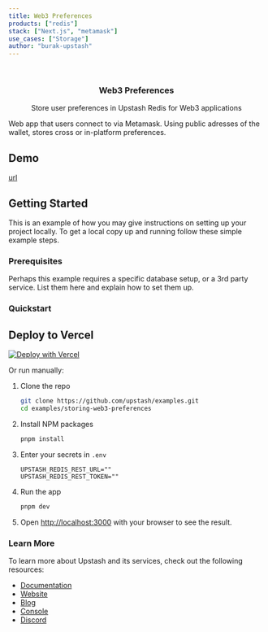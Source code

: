 ```yaml
---
title: Web3 Preferences
products: ["redis"]
stack: ["Next.js", "metamask"]
use_cases: ["Storage"]
author: "burak-upstash"
---
```



<br />
<div align="center">


  <h3 align="center">Web3 Preferences</h3>

  <p align="center">
    Store user preferences in Upstash Redis for Web3 applications

  </p>
</div>


Web app that users connect to via Metamask. Using public adresses of the wallet, stores cross or in-platform preferences.



## Demo

<!-- Add a link to the deployed example, reach out to @chronark for help -->
[url](url)



## Getting Started

This is an example of how you may give instructions on setting up your project locally.
To get a local copy up and running follow these simple example steps.

### Prerequisites

Perhaps this example requires a specific database setup, or a 3rd party service.
List them here and explain how to set them up.

### Quickstart



## Deploy to Vercel
[![Deploy with Vercel](https://vercel.com/button)](https://vercel.com/new/clone?repository-url=https%3A%2F%2Fgithub.com%2Fupstash%2Fexamples%2Ftree%2Fmaster%2Fexamples%2Fweb3-preferences&integration-ids=oac_V3R1GIpkoJorr6fqyiwdhl17)

Or run manually:

1. Clone the repo
   ```sh
   git clone https://github.com/upstash/examples.git
   cd examples/storing-web3-preferences
   ```
2. Install NPM packages
   ```sh
   pnpm install
   ```
3. Enter your secrets in `.env`
   ```.env
   UPSTASH_REDIS_REST_URL=""
   UPSTASH_REDIS_REST_TOKEN=""
   ```

4. Run the app
   ```sh
   pnpm dev
   ```
5. Open [http://localhost:3000](http://localhost:3000) with your browser to see the result.




### Learn More

To learn more about Upstash and its services, check out the following resources:

- [Documentation](https://docs.upstash.com)
- [Website](https://upstash.com)
- [Blog](https://upstash.com/blog)
- [Console](https://console.upstash.com)
- [Discord](https://upstash.com/discord)
